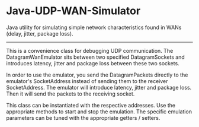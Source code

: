 Java-UDP-WAN-Simulator
======================

Java utility for simulating simple network characteristics found in WANs (delay, jitter, package loss).
___________________
   
This is a convenience class for debugging UDP communication. The DatagramWanEmulator sits between
two specified DatagramSockets and introduces latency, jitter and package loss 
between these two sockets.

In order to use the emulator, you send the DatagramPackets directly 
to the emulator's SocketAddress instead of sending them to the receiver 
SocketAddress.
The emulator will introduce latency, jitter and package loss. Then it will send 
the packets to the receiving socket.

This class can be instantiated with the respective addresses. Use the appropriate methods
to start and stop the emulation.
The specific emulation parameters can be tuned with the appropriate getters / setters. 
